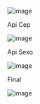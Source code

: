 
![image](https://user-images.githubusercontent.com/84144559/172464615-f49199b1-8840-48fe-8413-958850c0701d.png)

Api Cep

![image](https://user-images.githubusercontent.com/84144559/172464940-74c3864b-f0d7-46d2-95af-d4b8cf29c764.png)

Api Sexo

![image](https://user-images.githubusercontent.com/84144559/172465093-c607f18e-ca38-4a15-8686-77e3a975642d.png)

Final

![image](https://user-images.githubusercontent.com/84144559/172466236-4460504d-6fab-4114-b73a-41d6957ab3e5.png)
